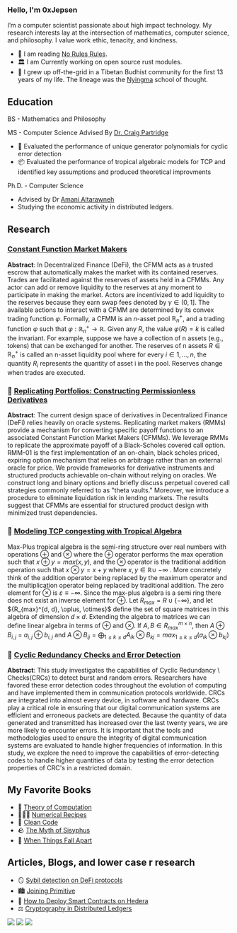 ### Hello, I'm 0xJepsen

I’m a computer scientist passionate about high impact technology. My research interests lay at the intersection of mathematics, computer science, and philosophy. I value work ethic, tenacity, and kindness. 

- 📖 I am reading [No Rules Rules](https://www.norulesrules.com/).
- 🏛 I am Currently working on open source rust modules. 
- 🪷 I grew up off-the-grid in a Tibetan Budhist community for the first 13 years of my life. The lineage was the [Nyingma](https://www.rigpawiki.org/index.php?title=Nyingma) school of thought. 

## Education

BS - Mathematics and Philosophy 

MS - Computer Science Advised By [Dr. Craig Partridge](https://scholar.google.com/citations?user=f-E5nFEAAAAJ&hl=en&oi=ao)
  - 🔎 Evaluated the performance of unique generator polynomials for cyclic error detection
  - 📦 Evaluated the performance of tropical algebraic models for TCP and identified key assumptions and produced theoretical improvments

Ph.D. - Computer Science
  - Advised by Dr [Amani Altarawneh](https://scholar.google.com/citations?user=CfjaUOsAAAAJ&hl=en) 
  - Studying the economic activity in distributed ledgers. 

## Research

### [Constant Function Market Makers](https://github.com/0xJepsen/CFMMs/blob/master/Jepsen_Darpa_Fall2022.pdf)
**Abstract**: In Decentralized Finance (DeFi), the CFMM acts as a trusted escrow that automatically makes the market with its contained reserves. Trades are facilitated against the reserves of assets held in a CFMMs. Any actor can add or remove liquidity to the reserves at any moment to participate in making the market. Actors are incentivized to add liquidity to the reserves because they earn swap fees denoted by $\gamma \in (0,1]$. The available actions to interact with a CFMM are determined by its convex trading function $\varphi$. Formally, a CFMM is an $n$-asset pool $\mathbb{R}_n^+$, and a trading function $\varphi$ such that $\varphi: \mathbb{R}_n^+ → \mathbb{R}$. Given any $R$, the value $\varphi(R) = k$ is called the invariant. For example, suppose we have a collection of n assets (e.g., tokens) that can be exchanged for another. The reserves of n assets $R \in \mathbb{R}_n^+$ is called an n-asset liquidity pool where for every $i \in {1, . . . , n}$, the quantity $R_i$ represents the quantity of asset i in the pool. Reserves change when trades are executed.

### 🏦 [Replicating Portfolios: Constructing Permissionless Derivatives](https://arxiv.org/abs/2205.09890)

**Abstract**: The current design space of derivatives in Decentralized Finance (DeFi) relies heavily on oracle systems. Replicating market makers (RMMs) provide a mechanism for converting specific payoff functions to an associated Constant Function Market Makers (CFMMs). We leverage RMMs to replicate the approximate payoff of a Black-Scholes covered call option. RMM-01 is the first implementation of an on-chain, black scholes priced, expiring option mechanism that relies on arbitrage rather than an external oracle for price. We provide frameworks for derivative instruments and structured products achievable on-chain without relying on oracles. We construct long and binary options and briefly discuss perpetual covered call strategies commonly referred to as "theta vaults." Moreover, we introduce a procedure to eliminate liquidation risk in lending markets. The results suggest that CFMMs are essential for structured product design with minimized trust dependencies.

### 🌴 [Modeling TCP congesting with Tropical Algebra](https://github.com/0xJepsen/Max-PlusTCPModel/blob/master/Modeling_TCP_Congestion_with_Tropical_Algebra.pdf)

Max-Plus tropical algebra is the semi-ring structure over real numbers with operations $\oplus$ and $\otimes$ where the $\oplus$ operator performs the max operation such that $x \oplus y = max(x,y)$, and the $\otimes$ operator is the traditional addition operation such that $x \otimes y = x+y$ where $x , y \in \mathbb{R} \cup \ { - \infty \ }$. More concretely think of the addition operator being replaced by the maximum operator and the multiplication operator being replaced by traditional addition. The zero element for $\otimes$ is $\varepsilon \equiv - \infty$. Since the max-plus algebra is a semi ring there does not exist an inverse element for $\oplus$. Let $R_{max} = R \cup \{ - \infty \}$, and let ${R_{max}^{d, d}, \oplus, \otimes\}$ define the set of square matrices in this algebra of dimension $d \times d$. Extending the algebra to matrices we can define linear algebra in terms of $\oplus$ and $\otimes$. If $A, B \in R_{max}^{m \times n}$, then $A \oplus B_{i,j}$ = $a_{i,j} \oplus b_{i,j}$ and $A\otimes B_{ij} = \bigoplus_{1\leq k \leq d} A_{ik} \otimes B_{kj} = max_{1 \leq k \leq d}(a_{ik} \otimes b_{kj})$

### 🚴 [Cyclic Redundancy Checks and Error Detection](https://github.com/0xJepsen/CRC_Research/blob/master/Cyclic_Redundancy_Checks_and_Error_Detection.pdf)

**Abstract**: This study investigates the capabilities of Cyclic Redundancy \\ Checks(CRCs) to detect burst and random errors. Researchers have favored these error detection codes throughout the evolution of computing and have implemented them in communication protocols worldwide. CRCs are integrated into almost every device, in software and hardware. CRCs play a critical role in ensuring that our digital communication systems are efficient and erroneous packets are detected. Because the quantity of data generated and transmitted has increased over the last twenty years, we are more likely to encounter errors. It is important that the tools and methodologies used to ensure the integrity of digital communication systems are evaluated to handle higher frequencies of information. In this study, we explore the need to improve the capabilities of error-detecting codes to handle higher quantities of data by testing the error detection properties of CRC's in a restricted domain. 

## My Favorite Books

- 🧮 [Theory of Computation](https://www.mog.dog/files/SP2019/Sipser_Introduction.to.the.Theory.of.Computation.3E.pdf)
- 🧑🏼‍🍳 [Numerical Recipes](https://e-maxx.ru/bookz/files/numerical_recipes.pdf)
- 🧹 [Clean Code](https://github.com/jnguyen095/clean-code/blob/master/Clean.Code.A.Handbook.of.Agile.Software.Craftsmanship.pdf)
- 🪨 [The Myth of Sisyphus](https://people.brandeis.edu/~teuber/Albert_Camus_The_Myth_of_Sisyphus_Complete_Text_.pdf)
- 🌸 [When Things Fall Apart](https://www.amazon.com/When-Things-Fall-Apart-Difficult/dp/1611803438)

## Articles, Blogs, and lower case r research 

- 🪞 [Sybil detection on DeFi protocols](https://primitive.mirror.xyz/DThGkT55cfzJmEhkPaQqze7GKvPXxrSNwCo2xiddeko)
- 🏙 [Joining Primitive](https://website-git-blog-jepsen-primitivexyz.vercel.app/blog/jepsen)
- 📑 [How to Deploy Smart Contracts on Hedera](https://dev.to/0xjepsen/how-to-deploy-cost-effective-smart-contracts-3a3l)
- ⚖️ [Cryptography in Distributed Ledgers](https://dev.to/0xjepsen/an-introduction-to-cryptography-in-distributed-ledger-technology-268l)

![](https://img.shields.io/github/stars/0xjepsen?style=social)
![](https://img.shields.io/github/last-commit/0xjepsen/0xjepsen)
![](https://visitor-badge.laobi.icu/badge?page_id=0xjepsen)
